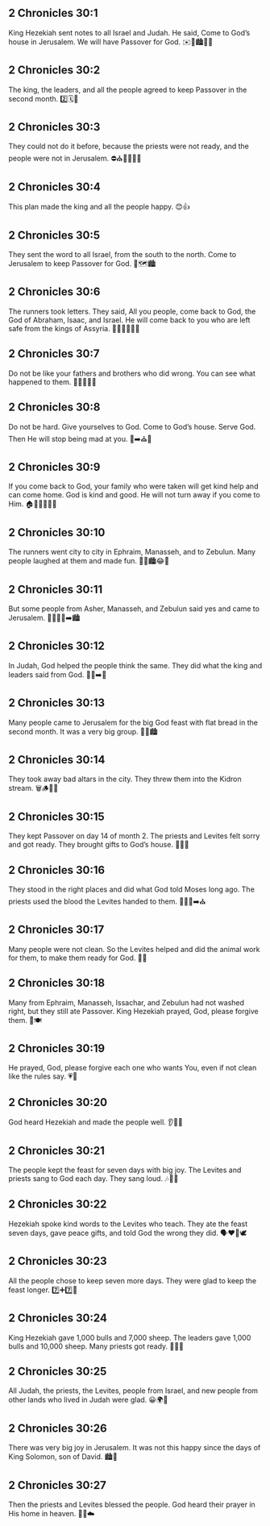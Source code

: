## 2 Chronicles 30:1
King Hezekiah sent notes to all Israel and Judah. He said, Come to God’s house in Jerusalem. We will have Passover for God. ✉️👑🏙️🙏🍞
## 2 Chronicles 30:2
The king, the leaders, and all the people agreed to keep Passover in the second month. 2️⃣🗓️🤝
## 2 Chronicles 30:3
They could not do it before, because the priests were not ready, and the people were not in Jerusalem. ⛔⛪🚶‍♂️🚶‍♀️
## 2 Chronicles 30:4
This plan made the king and all the people happy. 😊👍
## 2 Chronicles 30:5
They sent the word to all Israel, from the south to the north. Come to Jerusalem to keep Passover for God. 📣🗺️🏙️
## 2 Chronicles 30:6
The runners took letters. They said, All you people, come back to God, the God of Abraham, Isaac, and Israel. He will come back to you who are left safe from the kings of Assyria. 🏃‍♂️📜🔁🙏👑
## 2 Chronicles 30:7
Do not be like your fathers and brothers who did wrong. You can see what happened to them. 🚫👨‍👦‍👦👀
## 2 Chronicles 30:8
Do not be hard. Give yourselves to God. Come to God’s house. Serve God. Then He will stop being mad at you. 🚪➡️⛪🙏
## 2 Chronicles 30:9
If you come back to God, your family who were taken will get kind help and can come home. God is kind and good. He will not turn away if you come to Him. 🏠👨‍👩‍👧‍👦💞
## 2 Chronicles 30:10
The runners went city to city in Ephraim, Manasseh, and to Zebulun. Many people laughed at them and made fun. 🏃‍♂️🏙️😂🙅
## 2 Chronicles 30:11
But some people from Asher, Manasseh, and Zebulun said yes and came to Jerusalem. 🚶‍♂️🚶‍♀️➡️🏙️
## 2 Chronicles 30:12
In Judah, God helped the people think the same. They did what the king and leaders said from God. 🤝🧠➡️👑
## 2 Chronicles 30:13
Many people came to Jerusalem for the big God feast with flat bread in the second month. It was a very big group. 🍞🎉🏙️
## 2 Chronicles 30:14
They took away bad altars in the city. They threw them into the Kidron stream. 🗑️🪵💨🌊
## 2 Chronicles 30:15
They kept Passover on day 14 of month 2. The priests and Levites felt sorry and got ready. They brought gifts to God’s house. 📅🐑⛪
## 2 Chronicles 30:16
They stood in the right places and did what God told Moses long ago. The priests used the blood the Levites handed to them. 🧍‍♂️📖➡️⛪
## 2 Chronicles 30:17
Many people were not clean. So the Levites helped and did the animal work for them, to make them ready for God. 🧼🤝
## 2 Chronicles 30:18
Many from Ephraim, Manasseh, Issachar, and Zebulun had not washed right, but they still ate Passover. King Hezekiah prayed, God, please forgive them. 🙏🍽️
## 2 Chronicles 30:19
He prayed, God, please forgive each one who wants You, even if not clean like the rules say. 💗🙏
## 2 Chronicles 30:20
God heard Hezekiah and made the people well. 👂💖➕
## 2 Chronicles 30:21
The people kept the feast for seven days with big joy. The Levites and priests sang to God each day. They sang loud. 🎶🙌😀
## 2 Chronicles 30:22
Hezekiah spoke kind words to the Levites who teach. They ate the feast seven days, gave peace gifts, and told God the wrong they did. 🗣️❤️🍞🕊️
## 2 Chronicles 30:23
All the people chose to keep seven more days. They were glad to keep the feast longer. 7️⃣➕7️⃣🎉
## 2 Chronicles 30:24
King Hezekiah gave 1,000 bulls and 7,000 sheep. The leaders gave 1,000 bulls and 10,000 sheep. Many priests got ready. 🐂🐑➕
## 2 Chronicles 30:25
All Judah, the priests, the Levites, people from Israel, and new people from other lands who lived in Judah were glad. 😀🌍👥
## 2 Chronicles 30:26
There was very big joy in Jerusalem. It was not this happy since the days of King Solomon, son of David. 🏙️🎊
## 2 Chronicles 30:27
Then the priests and Levites blessed the people. God heard their prayer in His home in heaven. 🙏✨☁️
